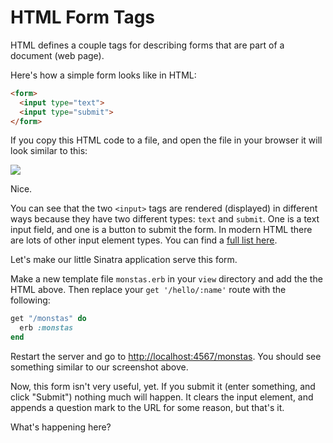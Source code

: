 # HTML Form Tags

HTML defines a couple tags for describing forms that are part of a document
(web page).

Here's how a simple form looks like in HTML:

```html
<form>
  <input type="text">
  <input type="submit">
</form>
```

If you copy this HTML code to a file, and open the file in your browser it will
look similar to this:

<img src="/assets/images/10-forms_1.png">

Nice.

You can see that the two `<input>` tags are rendered (displayed) in different
ways because they have two different types: `text` and `submit`. One is a text
input field, and one is a button to submit the form. In modern HTML there are
lots of other input element types. You can find a
<a href="https://developer.mozilla.org/en-US/docs/Web/HTML/Element/input">full list here</a>.

Let's make our little Sinatra application serve this form.

Make a new template file `monstas.erb` in your `view` directory and add the the
HTML above. Then replace your `get '/hello/:name'` route with the following:

```ruby
get "/monstas" do
  erb :monstas
end
```

Restart the server and go to <a href="http://localhost:4567/monstas">http://localhost:4567/monstas</a>.
You should see something similar to our screenshot above.

Now, this form isn't very useful, yet. If you submit it (enter something, and
click "Submit") nothing much will happen. It clears the input element, and
appends a question mark to the URL for some reason, but that's it.

What's happening here?

